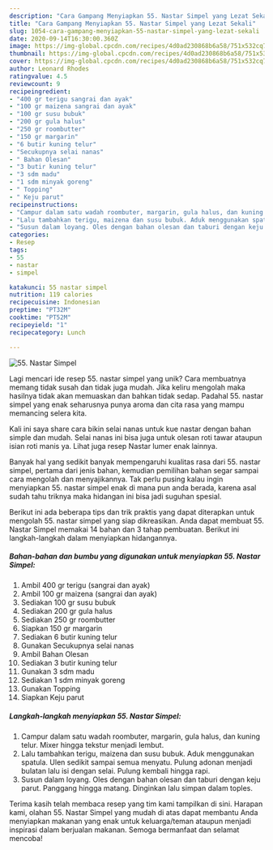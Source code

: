 ```yaml
---
description: "Cara Gampang Menyiapkan 55. Nastar Simpel yang Lezat Sekali"
title: "Cara Gampang Menyiapkan 55. Nastar Simpel yang Lezat Sekali"
slug: 1054-cara-gampang-menyiapkan-55-nastar-simpel-yang-lezat-sekali
date: 2020-09-14T16:30:00.360Z
image: https://img-global.cpcdn.com/recipes/4d0ad230868b6a58/751x532cq70/55-nastar-simpel-foto-resep-utama.jpg
thumbnail: https://img-global.cpcdn.com/recipes/4d0ad230868b6a58/751x532cq70/55-nastar-simpel-foto-resep-utama.jpg
cover: https://img-global.cpcdn.com/recipes/4d0ad230868b6a58/751x532cq70/55-nastar-simpel-foto-resep-utama.jpg
author: Leonard Rhodes
ratingvalue: 4.5
reviewcount: 9
recipeingredient:
- "400 gr terigu sangrai dan ayak"
- "100 gr maizena sangrai dan ayak"
- "100 gr susu bubuk"
- "200 gr gula halus"
- "250 gr roombutter"
- "150 gr margarin"
- "6 butir kuning telur"
- "Secukupnya selai nanas"
- " Bahan Olesan"
- "3 butir kuning telur"
- "3 sdm madu"
- "1 sdm minyak goreng"
- " Topping"
- " Keju parut"
recipeinstructions:
- "Campur dalam satu wadah roombuter, margarin, gula halus, dan kuning telur. Mixer hingga tekstur menjadi lembut."
- "Lalu tambahkan terigu, maizena dan susu bubuk. Aduk menggunakan spatula. Ulen sedikit sampai semua menyatu. Pulung adonan menjadi bulatan lalu isi dengan selai. Pulung kembali hingga rapi."
- "Susun dalam loyang. Oles dengan bahan olesan dan taburi dengan keju parut. Panggang hingga matang. Dinginkan lalu simpan dalam toples."
categories:
- Resep
tags:
- 55
- nastar
- simpel

katakunci: 55 nastar simpel 
nutrition: 119 calories
recipecuisine: Indonesian
preptime: "PT32M"
cooktime: "PT52M"
recipeyield: "1"
recipecategory: Lunch

---
```



![55. Nastar Simpel](https://img-global.cpcdn.com/recipes/4d0ad230868b6a58/751x532cq70/55-nastar-simpel-foto-resep-utama.jpg)

Lagi mencari ide resep 55. nastar simpel yang unik? Cara membuatnya memang tidak susah dan tidak juga mudah. Jika keliru mengolah maka hasilnya tidak akan memuaskan dan bahkan tidak sedap. Padahal 55. nastar simpel yang enak seharusnya punya aroma dan cita rasa yang mampu memancing selera kita.

Kali ini saya share cara bikin selai nanas untuk kue nastar dengan bahan simple dan mudah. Selai nanas ini bisa juga untuk olesan roti tawar ataupun isian roti manis ya. Lihat juga resep Nastar lumer enak lainnya.

Banyak hal yang sedikit banyak mempengaruhi kualitas rasa dari 55. nastar simpel, pertama dari jenis bahan, kemudian pemilihan bahan segar sampai cara mengolah dan menyajikannya. Tak perlu pusing kalau ingin menyiapkan 55. nastar simpel enak di mana pun anda berada, karena asal sudah tahu triknya maka hidangan ini bisa jadi suguhan spesial.


Berikut ini ada beberapa tips dan trik praktis yang dapat diterapkan untuk mengolah 55. nastar simpel yang siap dikreasikan. Anda dapat membuat 55. Nastar Simpel memakai 14 bahan dan 3 tahap pembuatan. Berikut ini langkah-langkah dalam menyiapkan hidangannya.

<!--inarticleads1-->

##### Bahan-bahan dan bumbu yang digunakan untuk menyiapkan 55. Nastar Simpel:

1. Ambil 400 gr terigu (sangrai dan ayak)
1. Ambil 100 gr maizena (sangrai dan ayak)
1. Sediakan 100 gr susu bubuk
1. Sediakan 200 gr gula halus
1. Sediakan 250 gr roombutter
1. Siapkan 150 gr margarin
1. Sediakan 6 butir kuning telur
1. Gunakan Secukupnya selai nanas
1. Ambil  Bahan Olesan
1. Sediakan 3 butir kuning telur
1. Gunakan 3 sdm madu
1. Sediakan 1 sdm minyak goreng
1. Gunakan  Topping
1. Siapkan  Keju parut




<!--inarticleads2-->

##### Langkah-langkah menyiapkan 55. Nastar Simpel:

1. Campur dalam satu wadah roombuter, margarin, gula halus, dan kuning telur. Mixer hingga tekstur menjadi lembut.
1. Lalu tambahkan terigu, maizena dan susu bubuk. Aduk menggunakan spatula. Ulen sedikit sampai semua menyatu. Pulung adonan menjadi bulatan lalu isi dengan selai. Pulung kembali hingga rapi.
1. Susun dalam loyang. Oles dengan bahan olesan dan taburi dengan keju parut. Panggang hingga matang. Dinginkan lalu simpan dalam toples.




Terima kasih telah membaca resep yang tim kami tampilkan di sini. Harapan kami, olahan 55. Nastar Simpel yang mudah di atas dapat membantu Anda menyiapkan makanan yang enak untuk keluarga/teman ataupun menjadi inspirasi dalam berjualan makanan. Semoga bermanfaat dan selamat mencoba!
